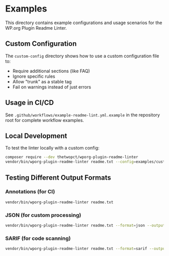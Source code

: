 # Examples

This directory contains example configurations and usage scenarios for the WP.org Plugin Readme Linter.

## Custom Configuration

The `custom-config` directory shows how to use a custom configuration file to:
- Require additional sections (like FAQ)
- Ignore specific rules
- Allow "trunk" as a stable tag
- Fail on warnings instead of just errors

## Usage in CI/CD

See `.github/workflows/example-readme-lint.yml.example` in the repository root for complete workflow examples.

## Local Development

To test the linter locally with a custom config:

```bash
composer require --dev thetwopct/wporg-plugin-readme-linter
vendor/bin/wporg-plugin-readme-linter readme.txt --config=examples/custom-config/.wporg-readme-lint.json
```

## Testing Different Output Formats

### Annotations (for CI)
```bash
vendor/bin/wporg-plugin-readme-linter readme.txt
```

### JSON (for custom processing)
```bash
vendor/bin/wporg-plugin-readme-linter readme.txt --format=json --output=report.json
```

### SARIF (for code scanning)
```bash
vendor/bin/wporg-plugin-readme-linter readme.txt --format=sarif --output=report.sarif
```
